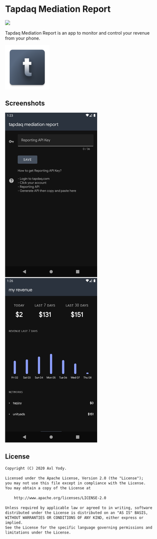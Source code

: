 # Tapdaq Mediation Report

[<img src="https://play.google.com/intl/en_us/badges/static/images/badges/en_badge_web_generic.png" width="200px">](https://play.google.com/store/apps/details?id=id.axlyody.tapdaqmediationreport)

Tapdaq Mediation Report is an app to monitor and control your revenue from your phone.

![alt text](https://github.com/axlyody/TapdaqMediationReport/raw/master/app/src/main/res/mipmap-xxhdpi/ic_launcher.png "Logo")

Screenshots
-----------
<img src="https://github.com/axlyody/TapdaqMediationReport/raw/master/image/img1.png" width="300px"> <img src="https://github.com/axlyody/TapdaqMediationReport/raw/master/image/img2.png" width="300px">


License
-------

```
Copyright (C) 2020 Axl Yody.

Licensed under the Apache License, Version 2.0 (the "License");
you may not use this file except in compliance with the License.
You may obtain a copy of the License at

    http://www.apache.org/licenses/LICENSE-2.0

Unless required by applicable law or agreed to in writing, software
distributed under the License is distributed on an "AS IS" BASIS,
WITHOUT WARRANTIES OR CONDITIONS OF ANY KIND, either express or implied.
See the License for the specific language governing permissions and
limitations under the License.
```